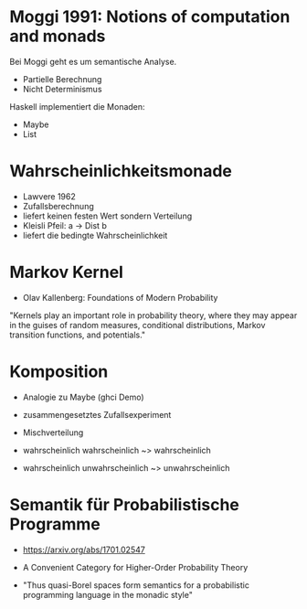 
# Moggi 1991: Notions of computation and monads #
  
Bei Moggi geht es um semantische Analyse.  

* Partielle Berechnung 
* Nicht Determinismus
  
  
Haskell implementiert die Monaden:  

* Maybe
* List


# Wahrscheinlichkeitsmonade #

* Lawvere 1962
* Zufallsberechnung
* liefert keinen festen Wert sondern Verteilung
* Kleisli Pfeil:  a -> Dist b
* liefert die bedingte Wahrscheinlichkeit

# Markov Kernel #


* Olav Kallenberg: Foundations of Modern Probability  


"Kernels play an important role in probability theory, where they may appear in
the guises of random measures, conditional distributions, Markov transition
functions, and potentials."


# Komposition #

* Analogie zu Maybe (ghci Demo)  

* zusammengesetztes Zufallsexperiment
* Mischverteilung  
* wahrscheinlich wahrscheinlich ~> wahrscheinlich  
* wahrscheinlich unwahrscheinlich ~> unwahrscheinlich


# Semantik für Probabilistische Programme
* https://arxiv.org/abs/1701.02547  

* A Convenient Category for Higher-Order Probability Theory  

* "Thus quasi-Borel spaces form semantics for a  probabilistic  programming  language  in  the  monadic style"

